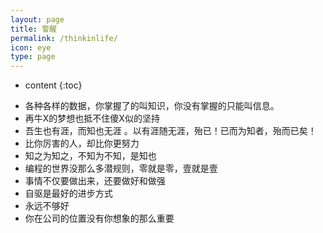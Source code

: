 ```yaml
---
layout: page
title: 警醒
permalink: /thinkinlife/
icon: eye
type: page
---
```


* content
{:toc}

+ 各种各样的数据，你掌握了的叫知识，你没有掌握的只能叫信息。
+ 再牛X的梦想也抵不住傻X似的坚持
+ 吾生也有涯，而知也无涯 。以有涯随无涯，殆已！已而为知者，殆而已矣！
+ 比你厉害的人，却比你更努力
+ 知之为知之，不知为不知，是知也
+ 编程的世界没那么多潜规则，零就是零，壹就是壹
+ 事情不仅要做出来，还要做好和做强
+ 自驱是最好的进步方式
+ 永远不够好
+ 你在公司的位置没有你想象的那么重要